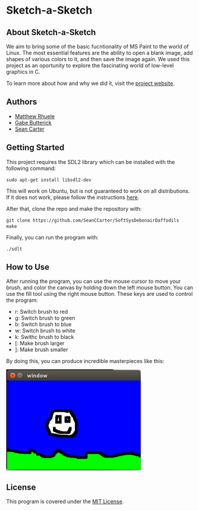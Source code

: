 # Sketch-a-Sketch

## About Sketch-a-Sketch

We aim to bring some of the basic fucntionality of MS Paint to the world of Linux. The most essential features are the ability to open a blank image, add shapes of various colors to it, and then save the image again. We used this project as an oportunity to explore the fascinating world of low-level graphics in C.

To learn more about how and why we did it, visit the [project website](https://seanccarter.github.io/SoftSysDebonairDaffodils/).

## Authors
- [Matthew Rhuele](https://github.com/matthewruehle)
- [Gabe Butterick](https://github.com/buttegab)
- [Sean Carter](https://github.com/SeanCCarter)

## Getting Started

This project requires the SDL2 library which can be installed with the following command:

```
sudo apt-get install libsdl2-dev
```

This will work on Ubuntu, but is not guaranteed to work on all distributions. If it does not work, please follow the instructions [here](https://wiki.libsdl.org/Installation).

After that, clone the repo and make the repository with:

```
git clone https://github.com/SeanCCarter/SoftSysDebonairDaffodils
make
```

Finally, you can run the program with:

```
./sdlt
```

## How to Use

After running the program, you can use the mouse cursor to move your brush, and color the canvas by holding down the left mouse button. You can use the fill tool using the right mouse button. These keys are used to control the program:

- r: Switch brush to red
- g: Switch brush to green
- b: Switch brush to blue
- w: Switch brush to white
- k: Swithc brush to black
- [: Make brush larger
- ]: Make brush smaller

By doing this, you can produce incredible masterpieces like this:

![A beautiful picture](./demos/mona-lisa-equivilent.png)

## License 
This program is covered under the [MIT License](https://github.com/SeanCCarter/SoftSysDebonairDaffodils/blob/master/LICENSE.md). 
